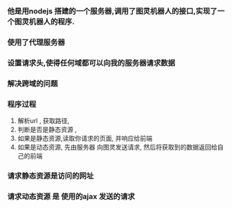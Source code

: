 ### 他是用nodejs 搭建的一个服务器,调用了图灵机器人的接口,实现了一个图灵机器人的程序.
### 使用了代理服务器
### 设置请求头,使得任何域都可以向我的服务器请求数据
### 解决跨域的问题

### 程序过程
1. 解析url , 获取路径, 
2. 判断是否是静态资源 , 
3. 如果是静态资源,读取你请求的页面, 并响应给前端
4. 如果是动态资源, 先由服务器 向图灵发送请求, 然后将获取到的数据返回给自己的前端

### 请求静态资源是访问的网址
### 请求动态资源 是 使用的ajax 发送的请求










